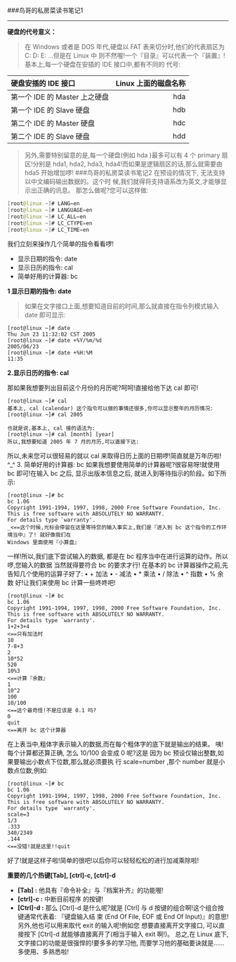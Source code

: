 ###鸟哥的私房菜读书笔记1
***
**硬盘的代号意义：**

>在 Windows 或者是 DOS 年代,硬盘以 FAT 表来切分时,他们的代表扇区为 C: D: E: ...但是在 Linux 中
则不然喔!一个『目录』可以代表一个『装置』!基本上,每一个硬盘在安插的 IDE 接口中,都有不同的
代号:

| 硬盘安插的 IDE 接口      |    Linux 上面的磁盘名称 | 
| :-------------------- | --------:| 
| 第一个 IDE 的 Master 上之硬盘  | hda |  
| 第一个 IDE 的 Slave 硬盘      | hdb |  
| 第二个 IDE 的 Master 硬盘     | hdc |  
| 第二个 IDE 的 Slave 硬盘      | hdd |  

>另外,需要特别留意的是,每一个硬盘(例如 hda )最多可以有 4 个 primary 扇区!分别是 hda1, hda2,
hda3, hda4!而如果是逻辑扇区的话,那么就需要由 hda5 开始增加啰!
###鸟哥的私房菜读书笔记2
在预设的情况下, 无法支持以中文编码输出数据的。这个时
候,我们就得将支持语系改为英文,才能够显示出正确的讯息。 那怎么做呢?您可以这样做:
```java
[root@linux ~]# LANG=en
[root@linux ~]# LANGUAGE=en
[root@linux ~]# LC_ALL=en
[root@linux ~]# LC_CTYPE=en
[root@linux ~]# LC_TIME=en
```

我们立刻来操作几个简单的指令看看啰!
- 显示日期的指令: date
- 显示日历的指令: cal
- 简单好用的计算器: bc

**1 显示日期的指令: date**
>如果在文字接口上面,想要知道目前的时间,那么就直接在指令列模式输入 date 即可显示:
```
[root@linux ~]# date
Thu Jun 23 11:32:02 CST 2005
[root@linux ~]# date +%Y/%m/%d
2005/06/23
[root@linux ~]# date +%H:%M
11:35
```
**2.显示日历的指令: cal**

那如果我想要列出目前这个月份的月历呢?呵呵!直接给他下达 cal 即可!
```
[root@linux ~]# cal
基本上, cal (calendar) 这个指令可以做的事情还很多,你可以显示整年的月历情况:
[root@linux ~]# cal 2005

也就是说,基本上, cal 接的语法为:
[root@linux ~]# cal [month] [year]
所以,我想要知道 2005 年 7 月的月历,可以直接下达:
```
所以,未来您可以很轻易的就以 cal 来取得日历上面的日期啰!简直就是万年历啦! ^_^
3. 简单好用的计算器: bc
如果我想要使用简单的计算器呢?很容易呀!就使用 bc 即可!在输入 bc 之后, 显示出版本信息之后,
就进入到等待指示的阶段。如下所示:
```
[root@linux ~]# bc
bc 1.06
Copyright 1991-1994, 1997, 1998, 2000 Free Software Foundation, Inc.
This is free software with ABSOLUTELY NO WARRANTY.
For details type `warranty'.
_<==这个时候,光标会停留在这里等待您的输入事实上,我们是『进入到 bc 这个指令的工作环境当中』了! 就好像我们在 
Windows 里面使用『小算盘』
```
一样!所以,我们底下尝试输入的数据, 都是在 bc 程序当中在进行运算的动作。所以啰,您输入的数据
当然就得要符合 bc 的要求才行! 在基本的 bc 计算器操作之前,先告知几个使用的运算子好了:
• + 加法
• - 减法
• * 乘法
• / 除法
• ^ 指数
• % 余数
好!让我们来使用 bc 计算一些咚咚吧!
```
[root@linux ~]# bc
bc 1.06
Copyright 1991-1994, 1997, 1998, 2000 Free Software Foundation, Inc.
This is free software with ABSOLUTELY NO WARRANTY.
For details type `warranty'.
1+2+3+4
<==只有加法时
10
7-8+3
2
10*52
520
10%3
<==计算『余数』
1
10^2
100
10/100
<==这个最奇怪!不是应该是 0.1 吗?
0
quit
<==离开 bc 这个计算器
```
在上表当中,粗体字表示输入的数据,而在每个粗体字的底下就是输出的结果。 咦!每个计算都还算正确,
怎么 10/100 会变成 0 呢?这是 因为 bc 预设仅输出整数,如果要输出小数点下位数,那么就必须要执
行 scale=number ,那个 number 就是小数点位数,例如:
```
[root@linux ~]# bc
bc 1.06
Copyright 1991-1994, 1997, 1998, 2000 Free Software Foundation, Inc.
This is free software with ABSOLUTELY NO WARRANTY.
For details type `warranty'.
scale=3
1/3
.333
340/2349
.144
<==没错!就是这里!!quit
```
好了!就是这样子啦!简单的很吧!以后你可以轻轻松松的进行加减乘除啦!

**重要的几个热键[Tab], [ctrl]-c, [ctrl]-d**

- **[Tab]  :** 他具有『命令补全』与『档案补齐』的功能喔!
- **[ctrl]-c :**  中断目前程序 的按键!
- **[Ctrl]-d :**  那么 [Ctrl]-d 是什么呢?就是 [Ctrl] 与 d 按键的组合啊!这个组合按键通常代表着: 『键盘输入结
束 (End Of File, EOF 或 End Of Input)』的意思! 另外,他也可以用来取代 exit 的输入呢!例如您
想要直接离开文字接口, 可以直接按下 [Ctrl]-d 就能够直接离开了(相当于输入 exit 啊!)。
总之,在 Linux 底下,文字接口的功能是很强悍的!要多多的学习他, 而要学习他的基础要诀就是......
多使用、多熟悉啦!